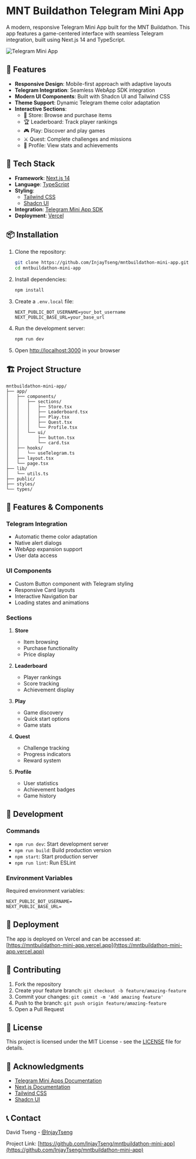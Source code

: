 # MNT Buildathon Telegram Mini App

A modern, responsive Telegram Mini App built for the MNT Buildathon. This app features a game-centered interface with seamless Telegram integration, built using Next.js 14 and TypeScript.

![Telegram Mini App](https://telegram.org/img/t_logo.png)

## 🌟 Features

- **Responsive Design**: Mobile-first approach with adaptive layouts
- **Telegram Integration**: Seamless WebApp SDK integration
- **Modern UI Components**: Built with Shadcn UI and Tailwind CSS
- **Theme Support**: Dynamic Telegram theme color adaptation
- **Interactive Sections**:
  - 🏪 Store: Browse and purchase items
  - 🏆 Leaderboard: Track player rankings
  - 🎮 Play: Discover and play games
  - ⚔️ Quest: Complete challenges and missions
  - 👤 Profile: View stats and achievements

## 🚀 Tech Stack

- **Framework**: [Next.js 14](https://nextjs.org/)
- **Language**: [TypeScript](https://www.typescriptlang.org/)
- **Styling**: 
  - [Tailwind CSS](https://tailwindcss.com/)
  - [Shadcn UI](https://ui.shadcn.com/)
- **Integration**: [Telegram Mini App SDK](https://core.telegram.org/bots/webapps)
- **Deployment**: [Vercel](https://vercel.com)

## 📦 Installation

1. Clone the repository:
   ```bash
   git clone https://github.com/InjayTseng/mntbuildathon-mini-app.git
   cd mntbuildathon-mini-app
   ```

2. Install dependencies:
   ```bash
   npm install
   ```

3. Create a `.env.local` file:
   ```env
   NEXT_PUBLIC_BOT_USERNAME=your_bot_username
   NEXT_PUBLIC_BASE_URL=your_base_url
   ```

4. Run the development server:
   ```bash
   npm run dev
   ```

5. Open [http://localhost:3000](http://localhost:3000) in your browser

## 🏗️ Project Structure

```
mntbuildathon-mini-app/
├── app/
│   ├── components/
│   │   ├── sections/
│   │   │   ├── Store.tsx
│   │   │   ├── Leaderboard.tsx
│   │   │   ├── Play.tsx
│   │   │   ├── Quest.tsx
│   │   │   └── Profile.tsx
│   │   └── ui/
│   │       ├── button.tsx
│   │       └── card.tsx
│   ├── hooks/
│   │   └── useTelegram.ts
│   ├── layout.tsx
│   └── page.tsx
├── lib/
│   └── utils.ts
├── public/
├── styles/
└── types/
```

## 🎨 Features & Components

### Telegram Integration
- Automatic theme color adaptation
- Native alert dialogs
- WebApp expansion support
- User data access

### UI Components
- Custom Button component with Telegram styling
- Responsive Card layouts
- Interactive Navigation bar
- Loading states and animations

### Sections
1. **Store**
   - Item browsing
   - Purchase functionality
   - Price display

2. **Leaderboard**
   - Player rankings
   - Score tracking
   - Achievement display

3. **Play**
   - Game discovery
   - Quick start options
   - Game stats

4. **Quest**
   - Challenge tracking
   - Progress indicators
   - Reward system

5. **Profile**
   - User statistics
   - Achievement badges
   - Game history

## 🔧 Development

### Commands

- `npm run dev`: Start development server
- `npm run build`: Build production version
- `npm start`: Start production server
- `npm run lint`: Run ESLint

### Environment Variables

Required environment variables:

```env
NEXT_PUBLIC_BOT_USERNAME=
NEXT_PUBLIC_BASE_URL=
```

## 📱 Deployment

The app is deployed on Vercel and can be accessed at:
[https://mntbuildathon-mini-app.vercel.app](https://mntbuildathon-mini-app.vercel.app)

## 🤝 Contributing

1. Fork the repository
2. Create your feature branch: `git checkout -b feature/amazing-feature`
3. Commit your changes: `git commit -m 'Add amazing feature'`
4. Push to the branch: `git push origin feature/amazing-feature`
5. Open a Pull Request

## 📄 License

This project is licensed under the MIT License - see the [LICENSE](LICENSE) file for details.

## 👏 Acknowledgments

- [Telegram Mini Apps Documentation](https://core.telegram.org/bots/webapps)
- [Next.js Documentation](https://nextjs.org/docs)
- [Tailwind CSS](https://tailwindcss.com/docs)
- [Shadcn UI](https://ui.shadcn.com/docs)

## 📞 Contact

David Tseng - [@InjayTseng](https://github.com/InjayTseng)

Project Link: [https://github.com/InjayTseng/mntbuildathon-mini-app](https://github.com/InjayTseng/mntbuildathon-mini-app)
